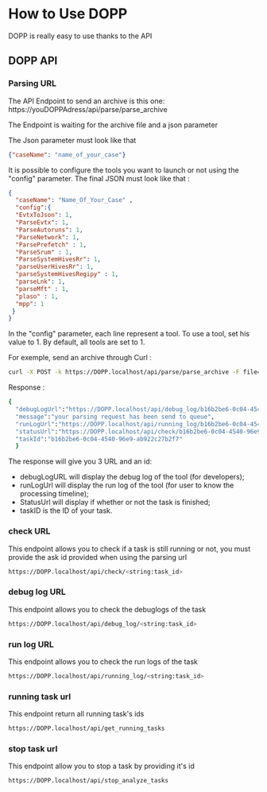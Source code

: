 # How to Use DOPP

DOPP is really easy to use thanks to the API

## DOPP API

### Parsing URL
The API Endpoint to send an archive is this one: https://youDOPPAdress/api/parse/parse_archive

The Endpoint is waiting for the archive file and a json parameter

The Json parameter must look like that
```json
{"caseName": "name_of_your_case"}
```

It is possible to configure the tools you want to launch or not using the "config" parameter.
The final JSON must look like that : 
```json
{
  "caseName": "Name_Of_Your_Case" ,
  "config":{
  "EvtxToJson": 1,
  "ParseEvtx": 1,
  "ParseAutoruns": 1,
  "ParseNetwork": 1,
  "ParsePrefetch" : 1,
  "ParseSrum" : 1,
  "ParseSystemHivesRr": 1,
  "parseUserHivesRr": 1,
  "parseSystemHivesRegipy" : 1,
  "parseLnk": 1,
  "parseMft" : 1,
  "plaso" : 1,
  "mpp": 1
 }
}
```

In the "config" parameter, each line represent a tool.
To use a tool, set his value to 1.
By default, all tools are set to 1.

For exemple, send an archive through Curl :
```bash
curl -X POST -k https://DOPP.localhost/api/parse/parse_archive -F file=@"/home/hro/Documents/cyber/working_zone/archive_orc/PC1.7z" -F json='{"caseName":"test"}'
```

Response :
```bash
{
  "debugLogUrl":"https://DOPP.localhost/api/debug_log/b16b2be6-0c04-4540-96e9-ab922c27b2f7",
  "message":"your parsing request has been send to queue",
  "runLogUrl":"https://DOPP.localhost/api/running_log/b16b2be6-0c04-4540-96e9-ab922c27b2f7",
  "statusUrl":"https://DOPP.localhost/api/check/b16b2be6-0c04-4540-96e9-ab922c27b2f7",
  "taskId":"b16b2be6-0c04-4540-96e9-ab922c27b2f7"
  }
```

The response will give you 3 URL and an id:
* debugLogURL will display the debug log of the tool (for developers);
* runLogUrl will display the run log of the tool (for user to know the processing timeline);
* StatusUrl will display if whether or not the task is finished;
* taskID is the ID of your task.

### check URL
This endpoint allows you to check if a task is still running or not, you must provide the ask id provided when using the parsing url
```bash 
https://DOPP.localhost/api/check/<string:task_id>
```

### debug log URL
This endpoint allows you to check the debuglogs of the task
```bash 
https://DOPP.localhost/api/debug_log/<string:task_id>
```

### run log URL
This endpoint allows you to check the run logs of the task
```bash 
https://DOPP.localhost/api/running_log/<string:task_id>
```

### running task url
This endpoint return all running task's ids 
```bash 
https://DOPP.localhost/api/get_running_tasks
```

### stop task url
This endpoint allow you to stop a task by providing it's id
```bash 
https://DOPP.localhost/api/stop_analyze_tasks
```






